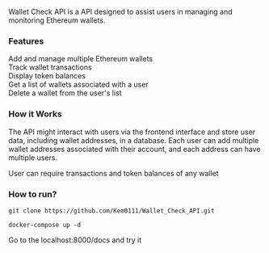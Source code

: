 Wallet Check API is a API designed to assist users in managing and monitoring Ethereum wallets.

### Features

Add and manage multiple Ethereum wallets  
Track wallet transactions  
Display token balances  
Get a list of wallets associated with a user  
Delete a wallet from the user's list  


### How it Works

The API might interact with users via the frontend interface and store user data, including wallet addresses, in a database. Each user can add multiple wallet addresses associated with their account, and each address can have multiple users.

User can require transactions and token balances of any wallet

### How to run?

```
git clone https://github.com/Kem0111/Wallet_Check_API.git
```

```
docker-compose up -d
```

Go to the localhost:8000/docs and try it